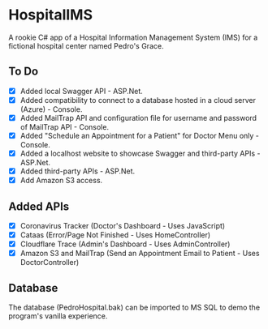 # HospitalIMS
A rookie C# app of a Hospital Information Management System (IMS) for a fictional hospital center named Pedro's Grace.

## To Do
- [x] Added local Swagger API - ASP.Net.
- [x] Added compatibility to connect to a database hosted in a cloud server (Azure) - Console.
- [x] Added MailTrap API and configuration file for username and password of MailTrap API - Console.
- [x] Added "Schedule an Appointment for a Patient" for Doctor Menu only - Console.
- [x] Added a localhost website to showcase Swagger and third-party APIs - ASP.Net.
- [x] Added third-party APIs - ASP.Net.
- [x] Add Amazon S3 access.

## Added APIs
- [X] Coronavirus Tracker (Doctor's Dashboard - Uses JavaScript)
- [X] Cataas (Error/Page Not Finished - Uses HomeController)
- [X] Cloudflare Trace (Admin's Dashboard - Uses AdminController)
- [X] Amazon S3 and MailTrap (Send an Appointment Email to Patient - Uses DoctorController)

## Database
The database (PedroHospital.bak) can be imported to MS SQL to demo the program's vanilla experience.